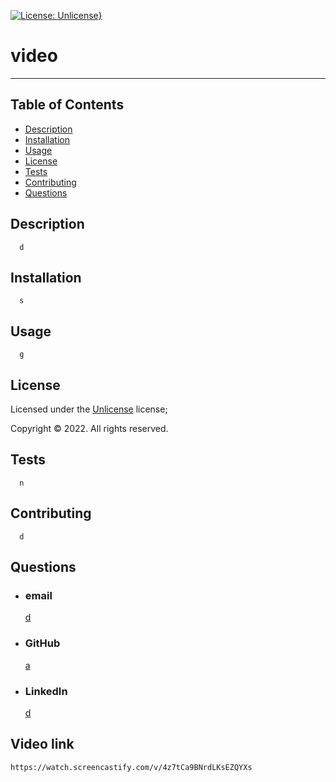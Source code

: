 [![License: Unlicense}](https://img.shields.io/static/v1?label=License&message=Unlicense&color=orange)](https://choosealicense.com/licenses/unlicense/)
  # video            
  ---
  ## Table of Contents
  - [Description](#description)
  - [Installation](#installation)
  - [Usage](#usage)
  - [License](#license)
  - [Tests](#tests)
  - [Contributing](#contributing)
  - [Questions](#questions)  
  
  ## Description 
      d 
  ## Installation 
      s  
  ## Usage 
      g 
  ## License 
        
  Licensed under the [Unlicense](https://choosealicense.com/licenses/unlicense/) license;
  
  Copyright © 2022. All rights reserved.
  ## Tests 
      n
  ## Contributing 
      d 
  
  ## Questions 
  - ### email 
    <a href="mailTo: d?subject=Hello!" alt="" >d</a> 
  - ### GitHub 
    [a](https://github.com/a)  
  - ### LinkedIn 
    [d](https://linkedin.com/in/d)

  ## Video link 
    https://watch.screencastify.com/v/4z7tCa9BNrdLKsEZQYXs